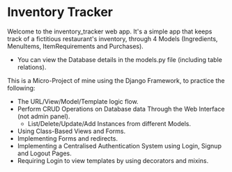 # Inventory Tracker

Welcome to the inventory_tracker web app.
It's a simple app that keeps track of a fictitious restaurant's inventory, through 4 Models (Ingredients, MenuItems, ItemRequirements and Purchases). 
- You can view the Database details in the models.py file (including table relations).

This is a Micro-Project of mine using the Django Framework, to practice the following:

- The URL/View/Model/Template logic flow.
- Perform CRUD Operations on Database data Through the Web Interface (not admin panel).
	- List/Delete/Update/Add Instances from different Models.
- Using Class-Based Views and Forms.
- Implementing Forms and redirects.
- Implementing a Centralised Authentication System using Login, Signup and Logout Pages.
- Requiring Login to view templates by using decorators and mixins.
